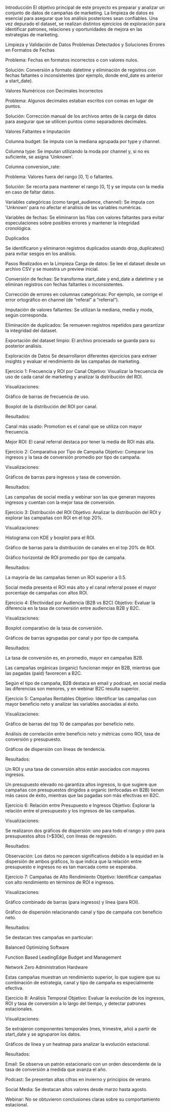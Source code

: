 Introducción
El objetivo principal de este proyecto es preparar y analizar un conjunto de datos de campañas de marketing. La limpieza de datos es esencial para asegurar que los análisis posteriores sean confiables. Una vez depurado el dataset, se realizan distintos ejercicios de exploración para identificar patrones, relaciones y oportunidades de mejora en las estrategias de marketing.

Limpieza y Validación de Datos
Problemas Detectados y Soluciones
Errores en Formatos de Fechas

Problema: Fechas en formatos incorrectos o con valores nulos.

Solución: Conversión a formato datetime y eliminación de registros con fechas faltantes o inconsistentes (por ejemplo, donde end_date es anterior a start_date).

Valores Numéricos con Decimales Incorrectos

Problema: Algunos decimales estaban escritos con comas en lugar de puntos.

Solución: Corrección manual de los archivos antes de la carga de datos para asegurar que se utilicen puntos como separadores decimales.

Valores Faltantes e Imputación

Columna budget:
Se imputa con la mediana agrupada por type y channel.

Columna type:
Se imputan utilizando la moda por channel y, si no es suficiente, se asigna 'Unknown'.

Columna conversion_rate:

Problema: Valores fuera del rango [0, 1] o faltantes.

Solución: Se recorta para mantener el rango [0, 1] y se imputa con la media en caso de faltar datos.

Variables categóricas (como target_audience, channel):
Se imputa con 'Unknown' para no afectar el análisis de las variables numéricas.

Variables de fechas:
Se eliminaron las filas con valores faltantes para evitar especulaciones sobre posibles errores y mantener la integridad cronológica.

Duplicados

Se identificaron y eliminaron registros duplicados usando drop_duplicates() para evitar sesgos en los análisis.

Pasos Realizados en la Limpieza
Carga de datos: Se lee el dataset desde un archivo CSV y se muestra un preview inicial.

Conversión de fechas: Se transforma start_date y end_date a datetime y se eliminan registros con fechas faltantes o inconsistentes.

Corrección de errores en columnas categóricas: Por ejemplo, se corrige el error ortográfico en channel (de “referal” a “referral”).

Imputación de valores faltantes: Se utilizan la mediana, media y moda, según corresponda.

Eliminación de duplicados: Se remueven registros repetidos para garantizar la integridad del dataset.

Exportación del dataset limpio: El archivo procesado se guarda para su posterior análisis.

Exploración de Datos
Se desarrollaron diferentes ejercicios para extraer insights y evaluar el rendimiento de las campañas de marketing.

Ejercicio 1: Frecuencia y ROI por Canal
Objetivo:
Visualizar la frecuencia de uso de cada canal de marketing y analizar la distribución del ROI.

Visualizaciones:

Gráfico de barras de frecuencia de uso.

Boxplot de la distribución del ROI por canal.

Resultados:

Canal más usado: Promotion es el canal que se utiliza con mayor frecuencia.

Mejor ROI: El canal referral destaca por tener la media de ROI más alta.

Ejercicio 2: Comparativa por Tipo de Campaña
Objetivo:
Comparar los ingresos y la tasa de conversión promedio por tipo de campaña.

Visualizaciones:

Gráficos de barras para ingresos y tasa de conversión.

Resultados:

Las campañas de social media y webinar son las que generan mayores ingresos y cuentan con la mejor tasa de conversión.

Ejercicio 3: Distribución del ROI
Objetivo:
Analizar la distribución del ROI y explorar las campañas con ROI en el top 20%.

Visualizaciones:

Histograma con KDE y boxplot para el ROI.

Gráfico de barras para la distribución de canales en el top 20% de ROI.

Gráfico horizontal de ROI promedio por tipo de campaña.

Resultados:

La mayoría de las campañas tienen un ROI superior a 0.5.

Social media presenta el ROI más alto y el canal referral posee el mayor porcentaje de campañas con altos ROI.

Ejercicio 4: Efectividad por Audiencia (B2B vs B2C)
Objetivo:
Evaluar la diferencia en la tasa de conversión entre audiencias B2B y B2C.

Visualizaciones:

Boxplot comparativo de la tasa de conversión.

Gráficos de barras agrupadas por canal y por tipo de campaña.

Resultados:

La tasa de conversión es, en promedio, mayor en campañas B2B.

Las campañas orgánicas (organic) funcionan mejor en B2B, mientras que las pagadas (paid) favorecen a B2C.

Según el tipo de campaña, B2B destaca en email y podcast, en social media las diferencias son menores, y en webinar B2C resulta superior.

Ejercicio 5: Campañas Rentables
Objetivo:
Identificar las campañas con mayor beneficio neto y analizar las variables asociadas al éxito.

Visualizaciones:

Gráfico de barras del top 10 de campañas por beneficio neto.

Análisis de correlación entre beneficio neto y métricas como ROI, tasa de conversión y presupuesto.

Gráficos de dispersión con líneas de tendencia.

Resultados:

Un ROI y una tasa de conversión altos están asociados con mayores ingresos.

Un presupuesto elevado no garantiza altos ingresos, lo que sugiere que campañas con presupuestos dirigidos a organic (enfocadas en B2B) tienen más casos de éxito, mientras que las pagadas son más efectivas en B2C.

Ejercicio 6: Relación entre Presupuesto e Ingresos
Objetivo:
Explorar la relación entre el presupuesto y los ingresos de las campañas.

Visualizaciones:

Se realizaron dos gráficos de dispersión: uno para todo el rango y otro para presupuestos altos (>$30k), con líneas de regresión.

Resultados:

Observación: Los datos no parecen significativos debido a la equidad en la dispersión de ambos gráficos, lo que indica que la relación entre presupuesto e ingresos no es tan marcada como se esperaba.

Ejercicio 7: Campañas de Alto Rendimiento
Objetivo:
Identificar campañas con alto rendimiento en términos de ROI e ingresos.

Visualizaciones:

Gráfico combinado de barras (para ingresos) y línea (para ROI).

Gráfico de dispersión relacionando canal y tipo de campaña con beneficio neto.

Resultados:

Se destacan tres campañas en particular:

Balanced Optimizing Software

Function Based LeadingEdge Budget and Management

Network Zero Administration Hardware

Estas campañas muestran un rendimiento superior, lo que sugiere que su combinación de estrategia, canal y tipo de campaña es especialmente efectiva.

Ejercicio 8: Análisis Temporal
Objetivo:
Evaluar la evolución de los ingresos, ROI y tasa de conversión a lo largo del tiempo, y detectar patrones estacionales.

Visualizaciones:

Se extrajeron componentes temporales (mes, trimestre, año) a partir de start_date y se agruparon los datos.

Gráficos de línea y un heatmap para analizar la evolución estacional.

Resultados:

Email: Se observa un patrón estacionario con un orden descendente de la tasa de conversión a medida que avanza el año.

Podcast: Se presentan altas cifras en invierno y principios de verano.

Social Media: Se destacan altos valores desde marzo hasta agosto.

Webinar: No se obtuvieron conclusiones claras sobre su comportamiento estacional.
